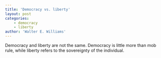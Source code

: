 ```yaml
---
title: 'Democracy vs. liberty'
layout: post
categories:
    - democracy
    - liberty
author: 'Walter E. Williams'
---
```


Democracy and liberty are not the same. Democracy is little more than mob rule, while liberty refers to the sovereignty of the individual.